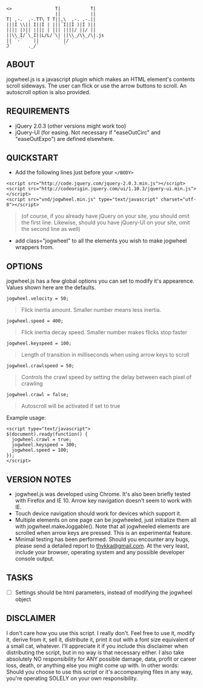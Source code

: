 ```
<>                T|           T|
                  ||           ||
T| ,-.  ,-.TT\ T T||,\  ,-. ,-.||
|||I \\|| I||I | |||´I||I )|I )||
|||| |)|| |||| | ||| ||||/ ||/ ||
||\\_I/`\_I||L/L/´\| ||\\_/\\_/\|.js
|| `-´    ||       ` |/ `   `   `
J´      ._/`         ´
```

ABOUT
-----

jogwheel.js is a javascript plugin which makes an HTML element's contents scroll sideways. The user can flick or use the arrow buttons to scroll. An autoscroll option is also provided.


REQUIREMENTS
------------

- jQuery 2.0.3 (other versions might work too)
- jQuery-UI (for easing. Not necessary if "easeOutCirc" and "easeOutExpo") are defined elsewhere.


QUICKSTART
----------

- Add the following lines just before your ```</BODY>```

```
<script src="http://code.jquery.com/jquery-2.0.3.min.js"></script>
<script src="http://codeorigin.jquery.com/ui/1.10.3/jquery-ui.min.js"></script>
<script src="vnd/jogwheel.min.js" type="text/javascript" charset="utf-8"></script>
```
> (of course, if you already have jQuery on your site, you should omit the first line. Likewise, should you have jQuery-UI on your site, omit the second line as well)

- add class="jogwheel" to all the elements you wish to make jogwheel wrappers from.


OPTIONS
-------

jogwheel.js has a few global options you can set to modify it's appearence. Values shown here are the defaults.
```
jogwheel.velocity = 50;
```
> Flick inertia amount. Smaller number means less inertia.

```
jogwheel.speed = 400;
```
> Flick inertia decay speed. Smaller number makes flicks stop faster

```
jogwheel.keyspeed = 100;
```
> Length of transition in milliseconds when using arrow keys to scroll

```
jogwheel.crawlspeed = 50;
```
> Controls the crawl speed by setting the delay between each pixel of crawling

```
jogwheel.crawl = false;
```
> Autoscroll will be activated if set to true

Example usage:
```
<script type="text/javascript">
$(document).ready(function() {
  jogwheel.crawl = true;
  jogwheel.keyspeed = 300;
  jogwheel.speed = 100;
});
</script>
```

VERSION NOTES
-------------

- jogwheel.js was developed using Chrome. It's also been briefly tested with Firefox and IE 10. Arrow key navigation doesn't seem to work with IE.
- Touch device navigation should work for devices which support it.
- Multiple elements on one page can be jogwheeled, just initialize them all with jogwheel.makeJoggable(). Note that all jogwheeled elements are scrolled when arrow keys are pressed. This is an experimental feature.
- Minimal testing has been performed. Should you encounter any bugs, please send a detailed report to thykka@gmail.com. At the very least, include your browser, operating system and any possible developer console output.

TASKS
-----
- [ ] Settings should be html parameters, instead of modifying the jogwheel object


DISCLAIMER
----------

I don't care how you use this script. I really don't. Feel free to use it, modify it, derive from it, sell it, distribute it, print it out with a font size equivalent of a small cat, whatever. I'll appreciate it if you include this disclaimer when distributing the script, but in no way is that necessary either. I also take absolutely NO responsibility for ANY possible damage, data, profit or career loss, death, or anything else you might come up with. In other words: Should you choose to use this script or it's accompanying files in any way, you're operating SOLELY on your own responsibility.